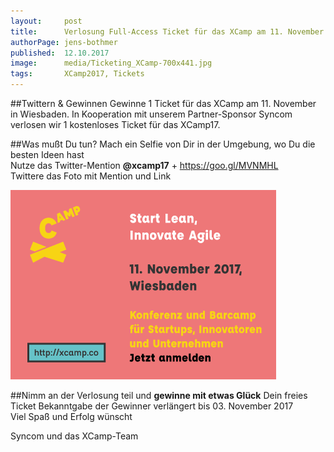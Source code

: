 ```yaml
---
layout:     post
title:      Verlosung Full-Access Ticket für das XCamp am 11. November in Wiesbaden
authorPage: jens-bothmer
published:  12.10.2017
image:      media/Ticketing_XCamp-700x441.jpg
tags:       XCamp2017, Tickets
---
```

##Twittern & Gewinnen
Gewinne 1 Ticket für das XCamp am 11. November in Wiesbaden. In Kooperation mit unserem Partner-Sponsor Syncom verlosen 
wir 1 kostenloses Ticket für das XCamp17.

##Was mußt Du tun?
Mach ein Selfie von Dir in der Umgebung, wo Du die besten Ideen hast<br>
Nutze das Twitter-Mention **@xcamp17** + https://goo.gl/MVNMHL<br>
Twittere das Foto mit Mention und Link

![XCamp 2017 Aktion](media/Flyer_XCAMP_DINA6_v5_Twitter_Kachel.png)

##Nimm an der Verlosung teil und **gewinne mit etwas Glück** Dein freies Ticket
Bekanntgabe der Gewinner verlängert bis 03. November 2017<br>
Viel Spaß und Erfolg wünscht<br>

Syncom und das XCamp-Team
